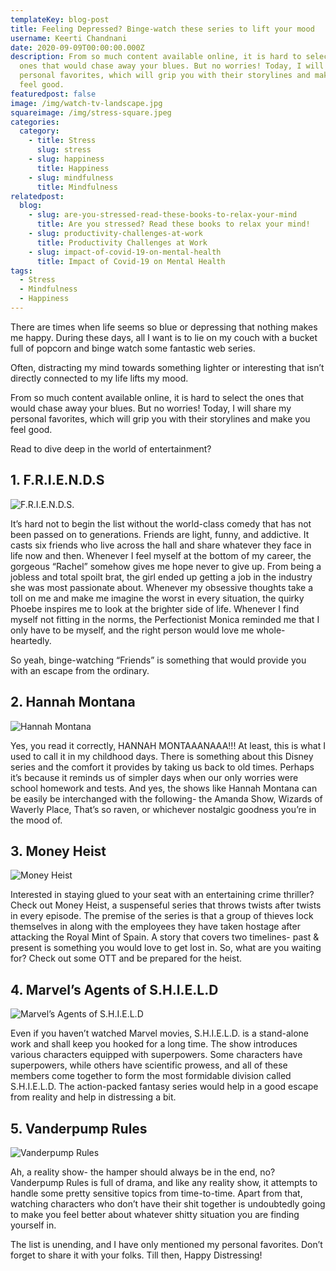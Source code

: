```yaml
---
templateKey: blog-post
title: Feeling Depressed? Binge-watch these series to lift your mood
username: Keerti Chandnani
date: 2020-09-09T00:00:00.000Z
description: From so much content available online, it is hard to select the
  ones that would chase away your blues. But no worries! Today, I will share my
  personal favorites, which will grip you with their storylines and make you
  feel good.
featuredpost: false
image: /img/watch-tv-landscape.jpg
squareimage: /img/stress-square.jpeg
categories:
  category:
    - title: Stress
      slug: stress
    - slug: happiness
      title: Happiness
    - slug: mindfulness
      title: Mindfulness
relatedpost:
  blog:
    - slug: are-you-stressed-read-these-books-to-relax-your-mind
      title: Are you stressed? Read these books to relax your mind!
    - slug: productivity-challenges-at-work
      title: Productivity Challenges at Work
    - slug: impact-of-covid-19-on-mental-health
      title: Impact of Covid-19 on Mental Health
tags:
  - Stress
  - Mindfulness
  - Happiness
---
```

<!--StartFragment-->

There are times when life seems so blue or depressing that nothing makes me happy. During these days, all I want is to lie on my couch with a bucket full of popcorn and binge watch some fantastic web series.

Often, distracting my mind towards something lighter or interesting that isn’t directly connected to my life lifts my mood.

From so much content available online, it is hard to select the ones that would chase away your blues. But no worries! Today, I will share my personal favorites, which will grip you with their storylines and make you feel good.

Read to dive deep in the world of entertainment?

## 1. F.R.I.E.N.D.S

![F.R.I.E.N.D.S.](/img/friends.jpg "Source- Google")

It’s hard not to begin the list without the world-class comedy that has not been passed on to generations. Friends are light, funny, and addictive. It casts six friends who live across the hall and share whatever they face in life now and then. Whenever I feel myself at the bottom of my career, the gorgeous “Rachel” somehow gives me hope never to give up. From being a jobless and total spoilt brat, the girl ended up getting a job in the industry she was most passionate about. Whenever my obsessive thoughts take a toll on me and make me imagine the worst in every situation, the quirky Phoebe inspires me to look at the brighter side of life. Whenever I find myself not fitting in the norms, the Perfectionist Monica reminded me that I only have to be myself, and the right person would love me whole-heartedly.

So yeah, binge-watching “Friends” is something that would provide you with an escape from the ordinary.

## 2. Hannah Montana

![Hannah Montana](/img/hannah-montanna.jpg "Hannah Montana")

Yes, you read it correctly, HANNAH MONTAAANAAA!!! At least, this is what I used to call it in my childhood days. There is something about this Disney series and the comfort it provides by taking us back to old times. Perhaps it’s because it reminds us of simpler days when our only worries were school homework and tests. And yes, the shows like Hannah Montana can be easily be interchanged with the following- the Amanda Show, Wizards of Waverly Place, That’s so raven, or whichever nostalgic goodness you’re in the mood of.

## 3. Money Heist

![Money Heist](/img/money-heist.jpg "Money Heist")

Interested in staying glued to your seat with an entertaining crime thriller? Check out Money Heist, a suspenseful series that throws twists after twists in every episode. The premise of the series is that a group of thieves lock themselves in along with the employees they have taken hostage after attacking the Royal Mint of Spain. A story that covers two timelines- past & present is something you would love to get lost in. So, what are you waiting for? Check out some OTT and be prepared for the heist.

## 4. Marvel’s Agents of S.H.I.E.L.D

![Marvel’s Agents of S.H.I.E.L.D](/img/marvel’s-agents-of-s.h.i.e.l.d.jpg "Marvel’s Agents of S.H.I.E.L.D")

Even if you haven’t watched Marvel movies, S.H.I.E.L.D. is a stand-alone work and shall keep you hooked for a long time. The show introduces various characters equipped with superpowers. Some characters have superpowers, while others have scientific prowess, and all of these members come together to form the most formidable division called S.H.I.E.L.D. The action-packed fantasy series would help in a good escape from reality and help in distressing a bit.

## 5. Vanderpump Rules

![Vanderpump Rules](/img/vanderpump-rules-.jpg "Vanderpump Rules")

Ah, a reality show- the hamper should always be in the end, no? Vanderpump Rules is full of drama, and like any reality show, it attempts to handle some pretty sensitive topics from time-to-time. Apart from that, watching characters who don’t have their shit together is undoubtedly going to make you feel better about whatever shitty situation you are finding yourself in.

The list is unending, and I have only mentioned my personal favorites. Don’t forget to share it with your folks. Till then, Happy Distressing!



<!--EndFragment-->